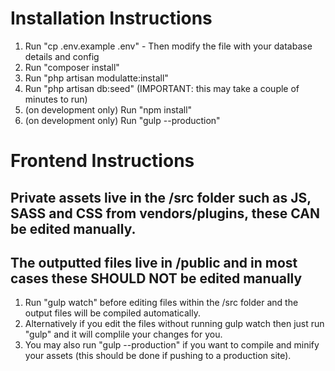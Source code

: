 # Installation Instructions

1. Run "cp .env.example .env" - Then modify the file with your database details and config
2. Run "composer install"
3. Run "php artisan modulatte:install"
4. Run "php artisan db:seed" (IMPORTANT: this may take a couple of minutes to run)
5. (on development only) Run "npm install"
6. (on development only) Run "gulp --production"

# Frontend Instructions
## Private assets live in the /src folder such as JS, SASS and CSS from vendors/plugins, these CAN be edited manually.
## The outputted files live in /public and in most cases these SHOULD NOT be edited manually

1. Run "gulp watch" before editing files within the /src folder and the output files will be compiled automatically.
2. Alternatively if you edit the files without running gulp watch then just run "gulp" and it will complile your changes for you.
3. You may also run "gulp --production" if you want to compile and minify your assets (this should be done if pushing to a production site).